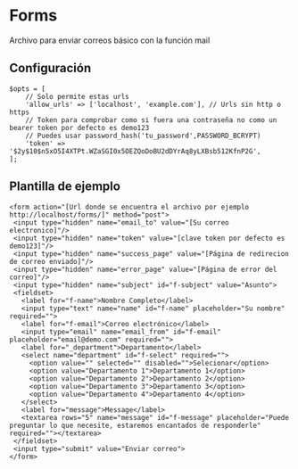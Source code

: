 # Forms
Archivo para enviar correos básico con la función mail


## Configuración

    $opts = [
        // Solo permite estas urls
        'allow_urls' => ['localhost', 'example.com'], // Urls sin http o https
        // Token para comprobar como si fuera una contraseña no como un bearer token por defecto es demo123
        // Puedes usar password_hash('tu_password',PASSWORD_BCRYPT)
        'token' => '$2y$10$n5xO5I4XTPt.WZaSGI0x5OEZQoDoBU2dDYrAq8yLXBsb512KfnP2G',
    ];


## Plantilla de ejemplo

    <form action="[Url donde se encuentra el archivo por ejemplo http://localhost/forms/]" method="post">
     <input type="hidden" name="email_to" value="[Su correo electronico]"/>
     <input type="hidden" name="token" value="[clave token por defecto es demo123]"/>
     <input type="hidden" name="success_page" value="[Página de redirecion de correo enviado]"/>
     <input type="hidden" name="error_page" value="[Página de error del correo]"/>
     <input type="hidden" name="subject" id="f-subject" value="Asunto">
     <fieldset>
       <label for="f-name">Nombre Completo</label>
       <input type="text" name="name" id="f-name" placeholder="Su nombre" required="">
       <label for="f-email">Correo electrónico</label>
       <input type="email" name="email_from" id="f-email" placeholder="email@demo.com" required="">
       <label for="_department">Departamento</label>
       <select name="department" id="f-select" required="">
         <option value="" selected="" disabled="">Selecionar</option>
         <option value="Departamento 1">Departamento 1</option>
         <option value="Departamento 2">Departamento 2</option>
         <option value="Departamento 3">Departamento 3</option>
         <option value="Departamento 4">Departamento 4</option>
       </select>
       <label for="message">Message</label>
       <textarea rows="5" name="message" id="f-message" placeholder="Puede preguntar lo que necesite, estaremos encantados de responderle" required=""></textarea>
     </fieldset>
     <input type="submit" value="Enviar correo">
    </form>

